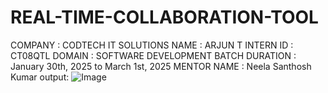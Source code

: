 # REAL-TIME-COLLABORATION-TOOL
COMPANY : CODTECH IT SOLUTIONS 
NAME : ARJUN T 
INTERN ID : CT08QTL 
DOMAIN : SOFTWARE DEVELOPMENT
BATCH DURATION : January 30th, 2025 to March 1st, 2025 
MENTOR NAME : Neela Santhosh Kumar 
output:
![Image](https://github.com/user-attachments/assets/358354f4-bfa6-428f-b08f-79d9aa8739fd)
